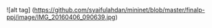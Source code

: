 ![alt tag] (https://github.com/syaifulahdan/mininet/blob/master/finalp-ppj/image/IMG_20160406_090639.jpg)

